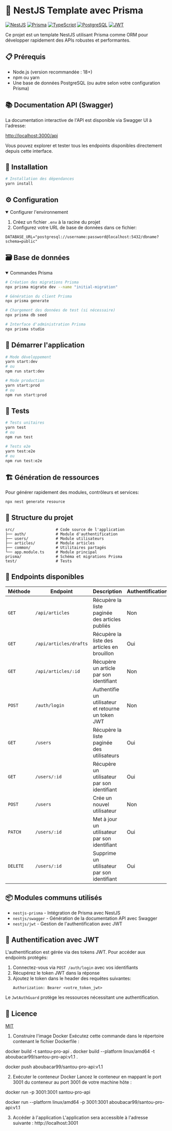 # 🚀 NestJS Template avec Prisma

[![NestJS](https://img.shields.io/badge/NestJS-E0234E?style=for-the-badge&logo=nestjs&logoColor=white)](https://nestjs.com/)
[![Prisma](https://img.shields.io/badge/Prisma-2D3748?style=for-the-badge&logo=prisma&logoColor=white)](https://www.prisma.io/)
[![TypeScript](https://img.shields.io/badge/TypeScript-3178C6?style=for-the-badge&logo=typescript&logoColor=white)](https://www.typescriptlang.org/)
[![PostgreSQL](https://img.shields.io/badge/PostgreSQL-316192?style=for-the-badge&logo=postgresql&logoColor=white)](https://www.postgresql.org/)
[![JWT](https://img.shields.io/badge/JWT-000000?style=for-the-badge&logo=json-web-tokens&logoColor=white)](https://jwt.io/)

Ce projet est un template NestJS utilisant Prisma comme ORM pour développer rapidement des APIs robustes et performantes.

## 📋 Prérequis

- Node.js (version recommandée : 18+)
- npm ou yarn
- Une base de données PostgreSQL (ou autre selon votre configuration Prisma)

## 📚 Documentation API (Swagger)

La documentation interactive de l'API est disponible via Swagger UI à l'adresse:

[http://localhost:3000/api](http://localhost:3000/api)

Vous pouvez explorer et tester tous les endpoints disponibles directement depuis cette interface.


## 🔧 Installation

```bash
# Installation des dépendances
yarn install
```

## ⚙️ Configuration

<details open>
<summary>Configurer l'environnement</summary>

1. Créez un fichier `.env` à la racine du projet
2. Configurez votre URL de base de données dans ce fichier:

```properties
DATABASE_URL="postgresql://username:password@localhost:5432/dbname?schema=public"
```
</details>

## 🗃️ Base de données

<details open>
<summary>Commandes Prisma</summary>

```bash
# Création des migrations Prisma
npx prisma migrate dev --name "initial-migration"

# Génération du client Prisma
npx prisma generate

# Chargement des données de test (si nécessaire)
npx prisma db seed

# Interface d'administration Prisma
npx prisma studio
```
</details>

## 🚦 Démarrer l'application

```bash
# Mode développement
yarn start:dev
# ou
npm run start:dev

# Mode production
yarn start:prod
# ou
npm run start:prod
```

## 🧪 Tests

```bash
# Tests unitaires
yarn test
# ou
npm run test

# Tests e2e
yarn test:e2e
# ou
npm run test:e2e
```

## 🏗️ Génération de ressources

Pour générer rapidement des modules, contrôleurs et services:

```bash
npx nest generate resource
```

## 📁 Structure du projet

```
src/                  # Code source de l'application
├── auth/             # Module d'authentification
├── users/            # Module utilisateurs
├── articles/         # Module articles
├── common/           # Utilitaires partagés
└── app.module.ts     # Module principal
prisma/               # Schéma et migrations Prisma
test/                 # Tests
```

## 🔌 Endpoints disponibles

| Méthode | Endpoint | Description | Authentification |
|---------|----------|-------------|------------------|
| `GET` | `/api/articles` | Récupère la liste paginée des articles publiés | Non |
| `GET` | `/api/articles/drafts` | Récupère la liste des articles en brouillon | Oui |
| `GET` | `/api/articles/:id` | Récupère un article par son identifiant | Non |
| `POST` | `/auth/login` | Authentifie un utilisateur et retourne un token JWT | Non |
| `GET` | `/users` | Récupère la liste paginée des utilisateurs | Oui |
| `GET` | `/users/:id` | Récupère un utilisateur par son identifiant | Oui |
| `POST` | `/users` | Crée un nouvel utilisateur | Non |
| `PATCH` | `/users/:id` | Met à jour un utilisateur par son identifiant | Oui |
| `DELETE` | `/users/:id` | Supprime un utilisateur par son identifiant | Oui |

## 📦 Modules communs utilisés

- `nestjs-prisma` - Intégration de Prisma avec NestJS
- `nestjs/swagger` - Génération de la documentation API avec Swagger
- `nestjs/jwt` - Gestion de l'authentification avec JWT

## 🔐 Authentification avec JWT

L'authentification est gérée via des tokens JWT. Pour accéder aux endpoints protégés:

1. Connectez-vous via `POST /auth/login` avec vos identifiants
2. Récupérez le token JWT dans la réponse
3. Ajoutez le token dans le header des requêtes suivantes:
   ```
   Authorization: Bearer <votre_token_jwt>
   ```

Le `JwtAuthGuard` protège les ressources nécessitant une authentification.

## 📝 Licence

[MIT](LICENSE)


1. Construire l'image Docker
Exécutez cette commande dans le répertoire contenant le fichier Dockerfile :

docker build -t santou-pro-api .
docker build --platform linux/amd64 -t aboubacar99/santou-pro-api:v1.1 .

docker push aboubacar99/santou-pro-api:v1.1

2. Exécuter le conteneur Docker
Lancez le conteneur en mappant le port 3001 du conteneur au port 3001 de votre machine hôte :

docker run -p 3001:3001 santou-pro-api

docker run --platform linux/amd64 -p 3001:3001 aboubacar99/santou-pro-api:v1.1

3. Accéder à l'application
L'application sera accessible à l'adresse suivante :
http://localhost:3001